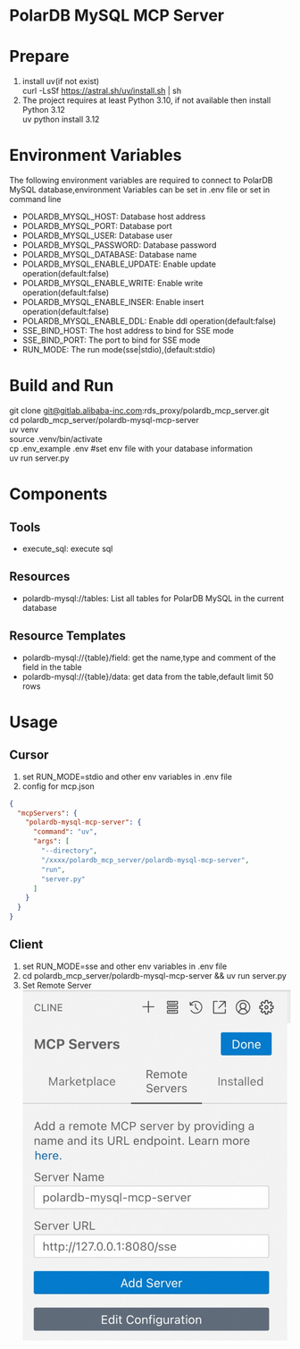 PolarDB MySQL MCP Server
=======================
# Prepare
1. install uv(if not exist)  
  curl -LsSf https://astral.sh/uv/install.sh | sh  
2. The project requires at least Python 3.10, if not available then install Python 3.12  
  uv python install 3.12  
# Environment Variables  
  The following environment variables are required to connect to PolarDB MySQL database,environment Variables can be set in .env file  or set in command line  
* POLARDB_MYSQL_HOST: Database host address  
* POLARDB_MYSQL_PORT: Database port 
* POLARDB_MYSQL_USER: Database user  
* POLARDB_MYSQL_PASSWORD: Database password  
* POLARDB_MYSQL_DATABASE: Database name  
* POLARDB_MYSQL_ENABLE_UPDATE: Enable update operation(default:false)  
* POLARDB_MYSQL_ENABLE_WRITE:  Enable write operation(default:false)  
* POLARDB_MYSQL_ENABLE_INSER:  Enable insert operation(default:false)  
* POLARDB_MYSQL_ENABLE_DDL:  Enable ddl operation(default:false)  
* SSE_BIND_HOST: The host address to bind for SSE mode  
* SSE_BIND_PORT: The port to bind for SSE mode  
* RUN_MODE: The run mode(sse|stdio),(default:stdio)  
# Build and Run
  git clone <git@gitlab.alibaba-inc.com>:rds_proxy/polardb_mcp_server.git  
  cd polardb_mcp_server/polardb-mysql-mcp-server  
  uv venv  
  source .venv/bin/activate  
  cp .env_example .env #set env file with your database information  
  uv run server.py
# Components
## Tools
* execute_sql: execute sql  
## Resources
* polardb-mysql://tables: List all tables for PolarDB MySQL in the current database  
## Resource Templates
* polardb-mysql://{table}/field: get the name,type and comment of the field in the table  
* polardb-mysql://{table}/data:  get data from the table,default limit 50 rows  
# Usage
## Cursor 
1. set RUN_MODE=stdio and other env variables in .env file  
2. config for mcp.json  
```json
{
  "mcpServers": {
    "polardb-mysql-mcp-server": {
      "command": "uv",
      "args": [
        "--directory",
        "/xxxx/polardb_mcp_server/polardb-mysql-mcp-server",
        "run",
        "server.py"
      ]
    }
  }
}
```

## Client
1. set RUN_MODE=sse and other env variables in .env file  
2. cd polardb_mcp_server/polardb-mysql-mcp-server && uv run server.py  
3. Set Remote Server  
![set remote server](./images/11.jpg)
